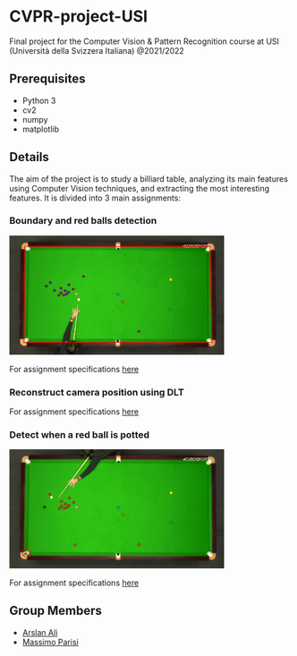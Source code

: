 # CVPR-project-USI
Final project for the Computer Vision &amp; Pattern Recognition course at USI (Università della Svizzera Italiana) @2021/2022

## Prerequisites
- Python 3
- cv2
- numpy
- matplotlib

## Details
The aim of the project is to study a billiard table, analyzing its main features using Computer Vision techniques, and extracting the most interesting features.
It is divided into 3 main assignments:
### Boundary and red balls detection
<img src="https://github.com/arstek131/CVPR-project-USI/blob/main/Ali_Parisi_CVPR_1/cvpr_1.png"  style="width: 40vw; min-width: 140px;"/>

For assignment specifications [here](https://github.com/arstek131/CVPR-project-USI/blob/main/Ali_Parisi_CVPR_1/assignment_4.pdf)

### Reconstruct camera position using DLT

For assignment specifications [here](https://github.com/arstek131/CVPR-project-USI/blob/main/Ali_Parisi_CVPR_2/assignment_6.pdf)

### Detect when a red ball is potted
<img src="https://github.com/arstek131/CVPR-project-USI/blob/main/Ali_Parisi_CVPR_3/cvpr_3.png" style="width: 40vw; min-width: 140px;" />

For assignment specifications [here](https://github.com/arstek131/CVPR-project-USI/blob/main/Ali_Parisi_CVPR_3/assignment_7.pdf)


## Group Members
- [Arslan Ali](https://github.com/arstek131)
- [Massimo Parisi](https://github.com/MassimoParisi)
